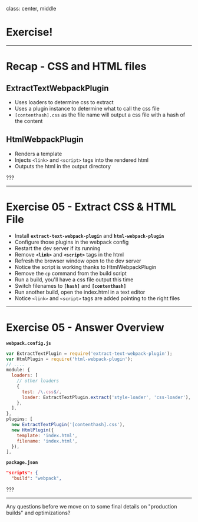 class: center, middle

# Exercise!

---

# Recap - CSS and HTML files

## ExtractTextWebpackPlugin

- Uses loaders to determine css to extract
- Uses a plugin instance to determine what to call the css file
- `[contenthash].css` as the file name will output a css file with a hash of the content

## HtmlWebpackPlugin

- Renders a template
- Injects `<link>` and `<script>` tags into the rendered html
- Outputs the html in the output directory

???



---

# Exercise 05 - Extract CSS & HTML File

- Install **`extract-text-webpack-plugin`** and **`html-webpack-plugin`**
- Configure those plugins in the webpack config
- Restart the dev server if its running
- Remove **`<link>`** and **`<script>`** tags in the html
- Refresh the browser window open to the dev server
- Notice the script is working thanks to HtmlWebpackPlugin
- Remove the `cp` command from the build script
- Run a build, you'll have a css file output this time
- Switch filenames to **`[hash]`** and **`[contenthash]`**
- Run another build, open the index.html in a text editor
- Notice `<link>` and `<script>` tags are added pointing to the right files

---

# Exercise 05 - Answer Overview

**`webpack.config.js`**

```js
var ExtractTextPlugin = require('extract-text-webpack-plugin');
var HtmlPlugin = require('html-webpack-plugin');
// ....
module: {
  loaders: [
    // other loaders
    {
      test: /\.css$/,
      loader: ExtractTextPlugin.extract('style-loader', 'css-loader'),
    },
  ],
},
plugins: [
  new ExtractTextPlugin('[contenthash].css'),
  new HtmlPlugin({
    template: 'index.html',
    filename: 'index.html',
  }),
],
```

**`package.json`**

```json
"scripts": {
  "build": "webpack",
```

???

------

Any questions before we move on to some final details on "production builds" and optimizations?
